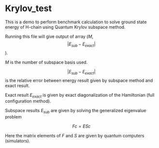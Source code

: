 # Krylov_test

This is a demo to perform benchmark calculation to solve ground state energy of H-chain using Quantum Krylov subspace method.

Running this file will give output of array ($M$, $$|E_{sub} - E_{exact}|$$).

$M$ is the number of subspace basis used.

$$|E_{sub} - E_{exact}|$$ is the relative error between energy result given by subspace method and exact result.

Exact result $E_{exact}$  is given by exact diagonalization of the Hamiltonian (full configuration method).

Subspace results $E_{sub}$ are given by solving the generalized eigenvalue problem
```math
Fc = ESc
```

Here the matrix elements of $F$ and $S$ are given by quantum computers (simulators).

